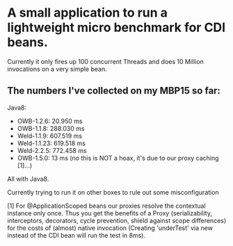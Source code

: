 # A small application to run a lightweight micro benchmark for CDI beans.

Currently it only fires up 100 concurrent Threads and does 10 Million invocations on a very simple bean.


## The numbers I've collected on my MBP15 so far:


Java8:
* OWB-1.2.6:         20.950 ms
* OWB-1.1.8:        288.030 ms
* Weld-1.1.9:       607.519 ms
* Weld-1.1.23:      619.518 ms
* Weld-2.2.5:       772.458 ms
* OWB-1.5.0:         13 ms (no this is NOT a hoax, it's due to our proxy caching [1]...)

All with Java8. 

Currently trying to run it on other boxes to rule out some misconfiguration 

[1] For @ApplicationScoped beans our proxies resolve the contextual instance only once. 
Thus you get the benefits of a Proxy (serializability, interceptors, decorators, cycle prevention, shield against scope differences)
for the costs of (almost) native invocation (Creating 'underTest' via new instead of the CDI bean will run the test in 8ms). 